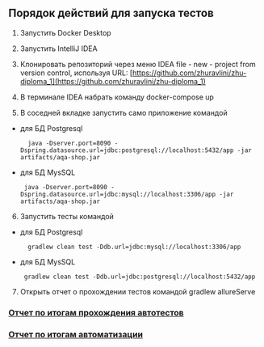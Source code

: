 ## Порядок действий для запуска тестов ##
1. Запустить Docker Desktop
2. Запустить IntelliJ IDEA
3. Клонировать репозиторий через меню IDEA file - new - project from version control, используя URL: [https://github.com/zhuravlini/zhu-diploma_1](https://github.com/zhuravlini/zhu-diploma_1)
4. В терминале IDEA набрать команду docker-compose up

5. В соседней вкладке запустить само приложение командой
- для БД Postgresql

        java -Dserver.port=8090 -Dspring.datasource.url=jdbc:postgresql://localhost:5432/app -jar artifacts/aqa-shop.jar

 - для БД MysSQL
 
        java -Dserver.port=8090 -Dspring.datasource.url=jdbc:mysql://localhost:3306/app -jar artifacts/aqa-shop.jar
       
6. Запустить тесты командой
- для БД Postgresql

        gradlew clean test -Ddb.url=jdbc:mysql://localhost:3306/app

 - для БД MysSQL
 
        gradlew clean test -Ddb.url=jdbc:postgresql://localhost:5432/app
      
      
7. Открыть отчет о прохождении тестов командой gradlew allureServe




### [Отчет по итогам прохождения автотестов](https://github.com/zhuravlini/zhu-diploma_1/blob/main/Report.md) ###
### [Отчет по итогам автоматизации](https://github.com/zhuravlini/zhu-diploma_1/blob/main/Summary.md) ###
